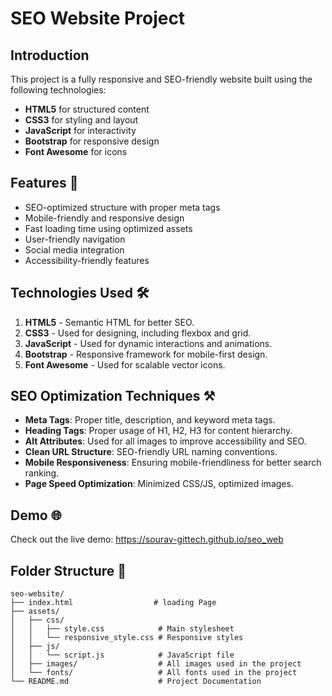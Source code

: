 # SEO Website Project

## Introduction

This project is a fully responsive and SEO-friendly website built using the following technologies:

- **HTML5** for structured content
- **CSS3** for styling and layout
- **JavaScript** for interactivity
- **Bootstrap** for responsive design
- **Font Awesome** for icons

## Features 🚀

- SEO-optimized structure with proper meta tags
- Mobile-friendly and responsive design
- Fast loading time using optimized assets
- User-friendly navigation
- Social media integration
- Accessibility-friendly features

## Technologies Used 🛠️

1. **HTML5** - Semantic HTML for better SEO.
2. **CSS3** - Used for designing, including flexbox and grid.
3. **JavaScript** - Used for dynamic interactions and animations.
4. **Bootstrap** - Responsive framework for mobile-first design.
5. **Font Awesome** - Used for scalable vector icons.

## SEO Optimization Techniques ⚒

- **Meta Tags**: Proper title, description, and keyword meta tags.
- **Heading Tags**: Proper usage of H1, H2, H3 for content hierarchy.
- **Alt Attributes**: Used for all images to improve accessibility and SEO.
- **Clean URL Structure**: SEO-friendly URL naming conventions.
- **Mobile Responsiveness**: Ensuring mobile-friendliness for better search ranking.
- **Page Speed Optimization**: Minimized CSS/JS, optimized images.

## Demo 🌐

Check out the live demo: https://sourav-gittech.github.io/seo_web

## Folder Structure 📂

```
seo-website/
├── index.html                  # loading Page
├── assets/
│   ├── css/
│   │   ├── style.css            # Main stylesheet
│   │   └── responsive_style.css # Responsive styles
│   ├── js/
│   │   └── script.js            # JavaScript file
│   ├── images/                  # All images used in the project
│   └── fonts/                   # All fonts used in the project
└── README.md                    # Project Documentation  
```

